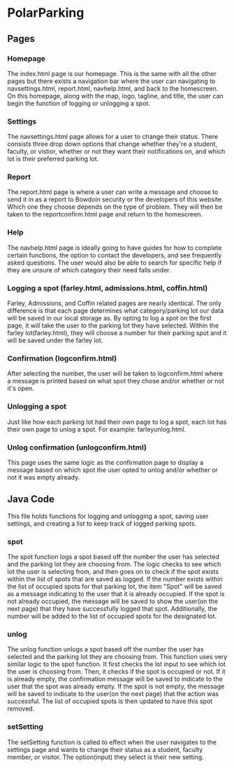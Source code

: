 # PolarParking
## Pages
### Homepage
The index.html page is our homepage. This is the same with all the other pages but there exists a navigation bar where the user can navigating to navsettings.html, report.html, navhelp.html, and back to the homescreen. On this homepage, along with the map, logo, tagline, and title, the user can begin the function of logging or unlogging a spot. 
### Settings
The navsettings.html page allows for a user to change their status. There consists three drop down options that change whether they're a student, faculty, or vistior, whether or not they want their notifications on, and which lot is their preferred parking lot. 
### Report
The report.html page is where a user can write a message and choose to send it in as a report to Bowdoin security or the developers of this website. Which one they choose depends on the type of problem. They will then be taken to the reportconfirm.html page and return to the homescreen. 
### Help
The navhelp.html page is ideally going to have guides for how to complete certain functions, the option to contact the developers, and see frequently asked questions. The user would also be able to search for specific help if they are unsure of which category their need falls under. 
### Logging a spot (farley.html, admissions.html, coffin.html)
Farley, Admissions, and Coffin related pages are nearly identical. The only difference is that each page determines what category/parking lot our data will be saved in our local storage as. By opting to log a spot on the first page, it will take the user to the parking lot they have selected. Within the farley lot(farley.html), they will choose a number for their parking spot and it will be saved under the farley lot. 
### Confirmation (logconfirm.html)
After selecting the number, the user will be taken to logconfirm.html where a message is printed based on what spot they chose and/or whether or not it's open. 
### Unlogging a spot
Just like how each parking lot had their own page to log a spot, each lot has their own page to unlog a spot. For example: farleyunlog.html. 
### Unlog confirmation (unlogconfirm.html)
This page uses the same logic as the confirmation page to display a message based on which spot the user opted to unlog and/or whether or not it was empty already. 
## Java Code
This file holds functions for logging and unlogging a spot, saving user settings, and creating a list to keep track of logged parking spots.
### spot 
The spot function logs a spot based off the number the user has selected and the parking lot they are choosing from. The logic checks to see which lot the user is selecting from, and then goes on to check if the spot exists within the list of spots that are saved as logged. If the number exists within the list of occupied spots for that parking lot, the item "Spot" will be saved as a message indicating to the user that it is already occupied. If the spot is not already occupied, the message will be saved to show the user(on the next page) that they have successfully logged that spot. Additionally, the number will be added to the list of occupied spots for the designated lot. 
### unlog
The unlog function unlogs a spot based off the number the user has selected and the parking lot they are choosing from. This function uses very similar logic to the spot function. It first checks the lot input to see which lot the user is choosing from. Then, it checks if the spot is occupied or not. If it is already empty, the confirmation message will be saved to indicate to the user that the spot was already empty. If the spot is not empty, the message will be saved to indicate to the user(on the next page) that the action was successful. The list of occupied spots is then updated to have this spot removed. 

### setSetting
The setSetting function is called to effect when the user navigates to the settings page and wants to change their status as a student, faculty member, or visitor. The option(input) they select is their new setting. 